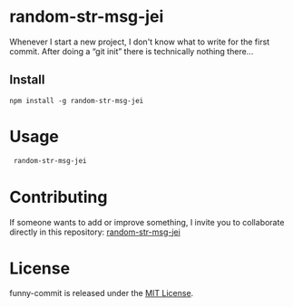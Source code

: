 # random-str-msg-jei

Whenever I start a new project, I don't know what to write for the first commit. After doing a “git init” there is technically nothing there...

## Install

```npm
npm install -g random-str-msg-jei
```

# Usage

```bash
 random-str-msg-jei
```

# Contributing

If someone wants to add or improve something, I invite you to collaborate directly in this repository: [random-str-msg-jei](https://github.com/AndreDiazG/random-str-msg-jei)

# License

funny-commit is released under the [MIT License](https://opensource.org/licenses/MIT).
